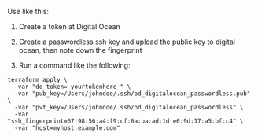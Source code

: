 Use like this:

1. Create a token at Digital Ocean

2. Create a passwordless ssh key and upload the public key to digital ocean, then note down the fingerprint

3. Run a command like the following:

```
terraform apply \
  -var "do_token=_yourtokenhere_" \
  -var "pub_key=/Users/johndoe/.ssh/od_digitalocean_passwordless.pub" \
  -var "pvt_key=/Users/johndoe/.ssh/od_digitalocean_passwordless" \
  -var "ssh_fingerprint=67:98:56:a4:f9:cf:6a:ba:ad:1d:e6:9d:17:a5:bf:c4" \
  -var "host=myhost.example.com"
```

